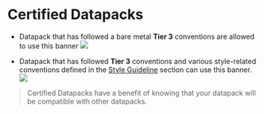 # Certified Datapacks

- Datapack that has followed a bare metal **Tier 3** conventions are allowed to use this banner
![](https://i.imgur.com/4Z0ioH5.png)

- Datapack that has followed **Tier 3** conventions and various style-related conventions defined in the [Style Guideline](../style_guideline/index.md) section can use this banner.
![](https://i.imgur.com/ltLPoQp.png)

> Certified Datapacks have a benefit of knowing that your datapack will be compatible with other datapacks.
